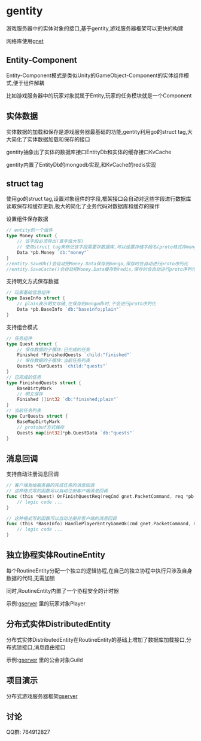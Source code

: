 # gentity
游戏服务器中的实体对象的接口,基于gentity,游戏服务器框架可以更快的构建

网络库使用[gnet](https://github.com/fish-tennis/gnet)

## Entity-Component
Entity-Component模式是类似Unity的GameObject-Component的实体组件模式,便于组件解耦

比如游戏服务器中的玩家对象就属于Entity,玩家的任务模块就是一个Component

## 实体数据
实体数据的加载和保存是游戏服务器最基础的功能,gentity利用go的struct tag,大大简化了实体数据加载和保存的接口

gentity抽象出了实体的数据库接口EntityDb和实体的缓存接口KvCache

gentity内置了EntityDb的mongodb实现,和KvCache的redis实现

## struct tag
使用go的struct tag,设置对象组件的字段,框架接口会自动对这些字段进行数据库读取保存和缓存更新,极大的简化了业务代码对数据库和缓存的操作

设置组件保存数据
```go
// entity的一个组件
type Money struct {
	// 该字段必须导出(首字母大写)
	// 使用struct tag来标记该字段需要存数据库,可以设置存储字段名(proto格式存mongo时,使用全小写格式)
	Data *pb.Money `db:"money"`
}
//entity.SaveDb()会自动把Money.Data保存到mongo,保存时会自动进行proto序列化
//entity.SaveCache()会自动把Money.Data缓存到redis,保存时会自动进行proto序列化
```

支持明文方式保存数据
```go
// 玩家基础信息组件
type BaseInfo struct {
	// plain表示明文存储,在保存到mongodb时,不会进行proto序列化
	Data *pb.BaseInfo `db:"baseinfo;plain"`
}
```

支持组合模式
```go
// 任务组件
type Quest struct {
	// 保存数据的子模块:已完成的任务
	Finished *FinishedQuests `child:"finished"`
	// 保存数据的子模块:当前任务列表
	Quests *CurQuests `child:"quests"`
}
// 已完成的任务
type FinishedQuests struct {
    BaseDirtyMark
    // 明文保存
    Finished []int32 `db:"finished;plain"`
}
// 当前任务列表
type CurQuests struct {
    BaseMapDirtyMark
    // protobuf方式保存
    Quests map[int32]*pb.QuestData `db:"quests"`
}
```

## 消息回调
支持自动注册消息回调
```go
// 客户端发给服务器的完成任务的消息回调
// 这种格式写的函数可以自动注册客户端消息回调
func (this *Quest) OnFinishQuestReq(reqCmd gnet.PacketCommand, req *pb.FinishQuestReq) {
	// logic code ...
}
```
```go
// 这种格式写的函数可以自动注册非客户端的消息回调
func (this *BaseInfo) HandlePlayerEntryGameOk(cmd gnet.PacketCommand, msg *pb.PlayerEntryGameOk) { 
	// logic code ...
}
```

## 独立协程实体RoutineEntity
每个RoutineEntity分配一个独立的逻辑协程,在自己的独立协程中执行只涉及自身数据的代码,无需加锁

同时,RoutineEntity内置了一个协程安全的计时器

示例:[gserver](https://github.com/fish-tennis/gserver) 里的玩家对象Player

## 分布式实体DistributedEntity
分布式实体DistributedEntity在RoutineEntity的基础上增加了数据库加载接口,分布式锁接口,消息路由接口

示例:[gserver](https://github.com/fish-tennis/gserver) 里的公会对象Guild

## 项目演示
分布式游戏服务器框架[gserver](https://github.com/fish-tennis/gserver)

## 讨论
QQ群: 764912827